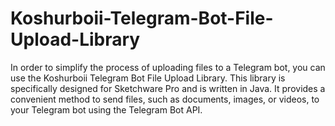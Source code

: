 # Koshurboii-Telegram-Bot-File-Upload-Library
In order to simplify the process of uploading files to a Telegram bot, you can use the Koshurboii Telegram Bot File Upload Library. This library is specifically designed for Sketchware Pro and is written in Java. It provides a convenient method to send files, such as documents, images, or videos, to your Telegram bot using the Telegram Bot API.
